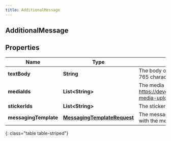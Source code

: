 ```yaml
---
title: AdditionalMessage
---
```

## AdditionalMessage


## Properties

| Name | Type | Description | Notes |
| ------------ | ------------- | ------------- | ------------- |
| **textBody** | <!----><!---->**String**<!----> | The body of the text message.  Maximum character counts are: SMS - 765 characters, other channels - 2000 characters. |  |
| **mediaIds** | <!----><!---->**List&lt;String&gt;**<!----> | The media ids associated with the text message. See https://developer.genesys.cloud/api/rest/v2/conversations/messaging-media-upload for example usage. |  [optional] |
| **stickerIds** | <!----><!---->**List&lt;String&gt;**<!----> | The sticker ids associated with the text message. |  [optional] |
| **messagingTemplate** | <!----><!---->[**MessagingTemplateRequest**](MessagingTemplateRequest.html)<!----> | The messaging template use to send a predefined canned response with the message |  [optional] |
{: class="table table-striped"}




